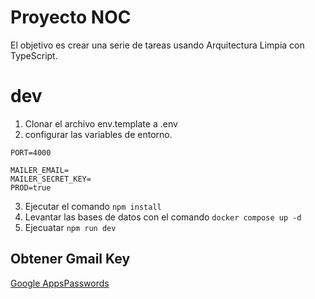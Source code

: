 # Proyecto NOC
El objetivo es crear una serie de tareas usando Arquitectura Limpia con TypeScript.


# dev

1. Clonar el archivo env.template a .env
2. configurar las variables de entorno.
```
PORT=4000

MAILER_EMAIL=
MAILER_SECRET_KEY=
PROD=true
```
3. Ejecutar el comando ```npm install```
4. Levantar las bases de datos con el comando ``` docker compose up -d ```
5. Ejecuatar ``` npm run dev ```


## Obtener Gmail Key
[Google AppsPasswords](https://myaccount.google.com/u/0/appasswords)